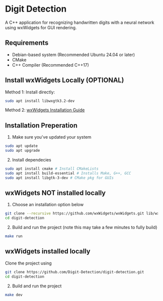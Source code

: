 # Digit Detection

A C++ application for recognizing handwritten digits with a neural network using wxWidgets for GUI rendering.

## Requirements
- Debian-based system (Recommended Ubuntu 24.04 or later)
- CMake 
- C++ Compiler (Recommended C++17)
  
## Install wxWidgets Locally (OPTIONAL)
Method 1: Install directly:
```bash
sudo apt install libwxgtk3.2-dev
```
Method 2: [wxWidgets Installation Guide](https://github.com/Digit-Detection/digit-detection/blob/main/docs/wxWidgetsInstallation.md)

## Installation Preperation
1. Make sure you've updated your system
```bash
sudo apt update
sudo apt upgrade
```

2. Install dependecies
```bash
sudo apt install cmake # Install CMakeLists
sudo apt install build-essential # Installs Make, G++, GCC
sudo apt install libgtk-3-dev # CMake pkg for GUIs
```

## wxWidgets NOT installed locally
1. Choose an installation option below

```bash
git clone --recursive https://github.com/wxWidgets/wxWidgets.git lib/wxWidgets
cd digit-detection
```

2. Build and run the project (note this may take a few minutes to fully build)

```bash
make run
```

## wxWidgets installed locally
Clone the project using

```bash
git clone https://github.com/Digit-Detection/digit-detection.git
cd digit-detection
```

2. Build and run the project
```bash
make dev
```

